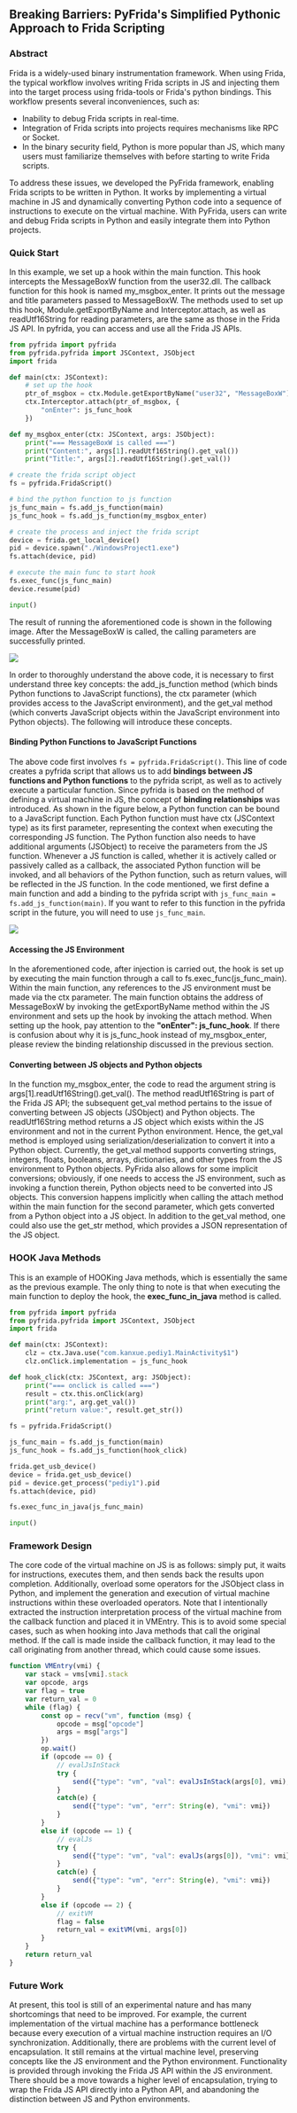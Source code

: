 ## Breaking Barriers: PyFrida's Simplified Pythonic Approach to Frida Scripting

### Abstract
Frida is a widely-used binary instrumentation framework. When using Frida, the typical workflow involves writing Frida scripts in JS and injecting them into the target process using frida-tools or Frida's python bindings. This workflow presents several inconveniences, such as:
* Inability to debug Frida scripts in real-time.
* Integration of Frida scripts into projects requires mechanisms like RPC or Socket.
* In the binary security field, Python is more popular than JS, which many users must familiarize themselves with before starting to write Frida scripts.

To address these issues, we developed the PyFrida framework, enabling Frida scripts to be written in Python. It works by implementing a virtual machine in JS and dynamically converting Python code into a sequence of instructions to execute on the virtual machine. With PyFrida, users can write and debug Frida scripts in Python and easily integrate them into Python projects.

### Quick Start
In this example, we set up a hook within the main function. This hook intercepts the MessageBoxW function from the user32.dll. The callback function for this hook is named my_msgbox_enter. It prints out the message and title parameters passed to MessageBoxW. The methods used to set up this hook, Module.getExportByName and Interceptor.attach, as well as readUtf16String for reading parameters, are the same as those in the Frida JS API. In pyfrida, you can access and use all the Frida JS APIs.

```python
from pyfrida import pyfrida
from pyfrida.pyfrida import JSContext, JSObject
import frida

def main(ctx: JSContext):
    # set up the hook
    ptr_of_msgbox = ctx.Module.getExportByName("user32", "MessageBoxW")
    ctx.Interceptor.attach(ptr_of_msgbox, {
        "onEnter": js_func_hook
    })

def my_msgbox_enter(ctx: JSContext, args: JSObject):
    print("=== MessageBoxW is called ===")
    print("Content:", args[1].readUtf16String().get_val())
    print("Title:", args[2].readUtf16String().get_val())

# create the frida script object
fs = pyfrida.FridaScript()

# bind the python function to js function
js_func_main = fs.add_js_function(main)
js_func_hook = fs.add_js_function(my_msgbox_enter)

# create the process and inject the frida script
device = frida.get_local_device()
pid = device.spawn("./WindowsProject1.exe")
fs.attach(device, pid)

# execute the main func to start hook
fs.exec_func(js_func_main)
device.resume(pid)

input()
```

The result of running the aforementioned code is shown in the following image. After the MessageBoxW is called, the calling parameters are successfully printed.

![](img/image.png)


In order to thoroughly understand the above code, it is necessary to first understand three key concepts: the add_js_function method (which binds Python functions to JavaScript functions), the ctx parameter (which provides access to the JavaScript environment), and the get_val method (which converts JavaScript objects within the JavaScript environment into Python objects). The following will introduce these concepts.

#### Binding Python Functions to JavaScript Functions

The above code first involves `fs = pyfrida.FridaScript()`. This line of code creates a pyfrida script that allows us to add **bindings between JS functions and Python functions** to the pyfrida script, as well as to actively execute a particular function. Since pyfrida is based on the method of defining a virtual machine in JS, the concept of **binding relationships** was introduced. As shown in the figure below, a Python function can be bound to a JavaScript function. Each Python function must have ctx (JSContext type) as its first parameter, representing the context when executing the corresponding JS function. The Python function also needs to have additional arguments (JSObject) to receive the parameters from the JS function. Whenever a JS function is called, whether it is actively called or passively called as a callback, the associated Python function will be invoked, and all behaviors of the Python function, such as return values, will be reflected in the JS function. In the code mentioned, we first define a main function and add a binding to the pyfrida script with `js_func_main = fs.add_js_function(main)`. If you want to refer to this function in the pyfrida script in the future, you will need to use `js_func_main`.

![](img/bind-2.png)

#### Accessing the JS Environment
In the aforementioned code, after injection is carried out, the hook is set up by executing the main function through a call to fs.exec_func(js_func_main). Within the main function, any references to the JS environment must be made via the ctx parameter. The main function obtains the address of MessageBoxW by invoking the getExportByName method within the JS environment and sets up the hook by invoking the attach method. When setting up the hook, pay attention to the **"onEnter": js_func_hook**. If there is confusion about why it is js_func_hook instead of my_msgbox_enter, please review the binding relationship discussed in the previous section.

#### Converting between JS objects and Python objects
In the function my_msgbox_enter, the code to read the argument string is args[1].readUtf16String().get_val(). The method readUtf16String is part of the Frida JS API; the subsequent get_val method pertains to the issue of converting between JS objects (JSObject) and Python objects. The readUtf16String method returns a JS object which exists within the JS environment and not in the current Python environment. Hence, the get_val method is employed using serialization/deserialization to convert it into a Python object. Currently, the get_val method supports converting strings, integers, floats, booleans, arrays, dictionaries, and other types from the JS environment to Python objects. PyFrida also allows for some implicit conversions; obviously, if one needs to access the JS environment, such as invoking a function therein, Python objects need to be converted into JS objects. This conversion happens implicitly when calling the attach method within the main function for the second parameter, which gets converted from a Python object into a JS object. In addition to the get_val method, one could also use the get_str method, which provides a JSON representation of the JS object.

### HOOK Java Methods
This is an example of HOOKing Java methods, which is essentially the same as the previous example. The only thing to note is that when executing the main function to deploy the hook, the **exec_func_in_java** method is called.

```python
from pyfrida import pyfrida
from pyfrida.pyfrida import JSContext, JSObject
import frida

def main(ctx: JSContext):
    clz = ctx.Java.use("com.kanxue.pediy1.MainActivity$1")
    clz.onClick.implementation = js_func_hook

def hook_click(ctx: JSContext, arg: JSObject):
    print("=== onclick is called ===")
    result = ctx.this.onClick(arg)
    print("arg:", arg.get_val())
    print("return value:", result.get_str())

fs = pyfrida.FridaScript()

js_func_main = fs.add_js_function(main)
js_func_hook = fs.add_js_function(hook_click)

frida.get_usb_device()
device = frida.get_usb_device()
pid = device.get_process("pediy1").pid
fs.attach(device, pid)

fs.exec_func_in_java(js_func_main)

input()
```

### Framework Design
The core code of the virtual machine on JS is as follows: simply put, it waits for instructions, executes them, and then sends back the results upon completion. Additionally, overload some operators for the JSObject class in Python, and implement the generation and execution of virtual machine instructions within these overloaded operators. Note that I intentionally extracted the instruction interpretation process of the virtual machine from the callback function and placed it in VMEntry. This is to avoid some special cases, such as when hooking into Java methods that call the original method. If the call is made inside the callback function, it may lead to the call originating from another thread, which could cause some issues.

```js
function VMEntry(vmi) {
    var stack = vms[vmi].stack
    var opcode, args
    var flag = true
    var return_val = 0
    while (flag) {
        const op = recv("vm", function (msg) {
            opcode = msg["opcode"]
            args = msg["args"]
        })
        op.wait()
        if (opcode == 0) {
            // evalJsInStack
            try {
                send({"type": "vm", "val": evalJsInStack(args[0], vmi), "vmi": vmi})
            }
            catch(e) {
                send({"type": "vm", "err": String(e), "vmi": vmi})
            }
        }
        else if (opcode == 1) {
            // evalJs
            try {
                send({"type": "vm", "val": evalJs(args[0]), "vmi": vmi})
            }
            catch(e) {
                send({"type": "vm", "err": String(e), "vmi": vmi})
            }
        }
        else if (opcode == 2) {
            // exitVM
            flag = false
            return_val = exitVM(vmi, args[0])
        }
    }
    return return_val
}
```

### Future Work
At present, this tool is still of an experimental nature and has many shortcomings that need to be improved. For example, the current implementation of the virtual machine has a performance bottleneck because every execution of a virtual machine instruction requires an I/O synchronization. Additionally, there are problems with the current level of encapsulation. It still remains at the virtual machine level, preserving concepts like the JS environment and the Python environment. Functionality is provided through invoking the Frida JS API within the JS environment. There should be a move towards a higher level of encapsulation, trying to wrap the Frida JS API directly into a Python API, and abandoning the distinction between JS and Python environments.
